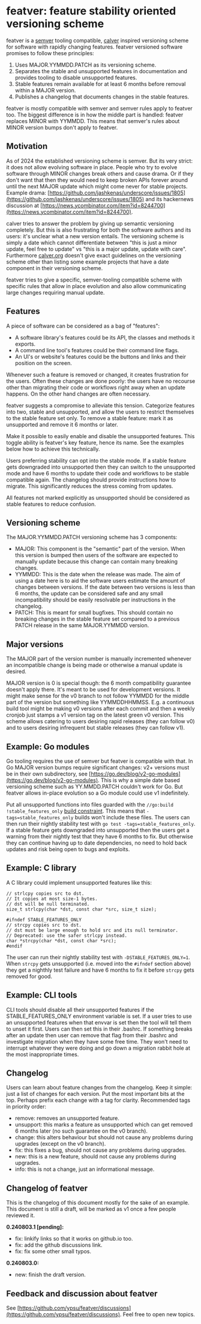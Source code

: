 # featver: feature stability oriented versioning scheme

featver is a [semver](https://semver.org) tooling compatible, [calver](https://calver.org) inspired versioning scheme for software with rapidly changing features.
featver versioned software promises to follow these principles:

1. Uses MAJOR.YYMMDD.PATCH as its versioning scheme.
2. Separates the stable and unsupported features in documentation and provides tooling to disable unsupported features.
3. Stable features remain available for at least 6 months before removal within a MAJOR version.
4. Publishes a changelog that documents changes in the stable features.

featver is mostly compatible with semver and semver rules apply to featver too.
The biggest difference is in how the middle part is handled: featver replaces MINOR with YYMMDD.
This means that semver's rules about MINOR version bumps don't apply to featver.

## Motivation

As of 2024 the established versioning scheme is semver.
But its very strict: it does not allow evolving software in place.
People who try to evolve software through MINOR changes break others and cause drama.
Or if they don't want that then they would need to keep broken APIs forever around until the next MAJOR update which might come never for stable projects.
Example drama: [https://github.com/jashkenas/underscore/issues/1805](https://github.com/jashkenas/underscore/issues/1805) and its hackernews discussion at [https://news.ycombinator.com/item?id=8244700](https://news.ycombinator.com/item?id=8244700).

calver tries to answer the problem by giving up semantic versioning completely.
But this is also frustrating for both the software authors and its users: it's unclear what a new version entails.
The versioning scheme is simply a date which cannot differentiate between "this is just a minor update, feel free to update" vs "this is a major update, update with care".
Furthermore [calver.org](https://calver.org) doesn't give exact guidelines on the versioning scheme other than listing some example projects that have a date component in their versioning scheme.

featver tries to give a specific, semver-tooling compatible scheme with specific rules that allow in place evolution and also allow communicating large changes requiring manual update.

## Features

A piece of software can be considered as a bag of "features":

- A software library's features could be its API, the classes and methods it exports.
- A command line tool's features could be their command line flags.
- An UI's or website's features could be the buttons and links and their position on the screen.

Whenever such a feature is removed or changed, it creates frustration for the users.
Often these changes are done poorly: the users have no recourse other than migrating their code or workflows right away when an update happens.
On the other hand changes are often necessary.

featver suggests a compromise to alleviate this tension.
Categorize features into two, stable and unsupported, and allow the users to restrict themselves to the stable feature set only.
To remove a stable feature: mark it as unsupported and remove it 6 months or later.

Make it possible to easily enable and disable the unsupported features.
This toggle ability is featver's key feature, hence its name.
See the examples below how to achieve this technically.

Users preferring stability can opt into the stable mode.
If a stable feature gets downgraded into unsupported then they can switch to the unsupported mode and have 6 months to update their code and workflows to be stable compatible again.
The changelog should provide instructions how to migrate.
This significantly reduces the stress coming from updates.

All features not marked explicitly as unsupported should be considered as stable features to reduce confusion.

## Versioning scheme

The MAJOR.YYMMDD.PATCH versioning scheme has 3 components:

- MAJOR: This component is the "semantic" part of the version.
  When this version is bumped then users of the software are expected to manually update because this change can contain many breaking changes.
- YYMMDD: This is the date when the release was made.
  The aim of using a date here is to aid the software users estimate the amount of changes between versions.
  If the date between two versions is less than 6 months, the update can be considered safe and any small incompatibility should be easily resolvable per instructions in the changelog.
- PATCH: This is meant for small bugfixes.
  This should contain no breaking changes in the stable feature set compared to a previous PATCH release in the same MAJOR.YYMMDD version.

## Major versions

The MAJOR part of the version number is manually incremented whenever an incompatible change is being made or otherwise a manual update is desired.

MAJOR version is 0 is special though: the 6 month compatibility guarantee doesn't apply there.
It's meant to be used for development versions.
It might make sense for the v0 branch to not follow YYMMDD for the middle part of the version but something like YYMMDDHHMMSS.
E.g. a continuous build tool might be making v0 versions after each commit and then a weekly cronjob just stamps a v1 version tag on the latest green v0 version.
This scheme allows catering to users desiring rapid releases (they can follow v0) and to users desiring infrequent but stable releases (they can follow v1).

## Example: Go modules

Go tooling requires the use of semver but featver is compatible with that.
In Go MAJOR version bumps require significant changes: v2+ versions must be in their own subdirectory, see [https://go.dev/blog/v2-go-modules](https://go.dev/blog/v2-go-modules).
This is why a simple date based versioning scheme such as YY.MMDD.PATCH couldn't work for Go.
But featver allows in-place evolution so a Go module could use v1 indefinitely.

Put all unsupported functions into files guarded with the `//go:build !stable_features_only` [build constraint](https://pkg.go.dev/cmd/go#hdr-Build_constraints).
This means that `-tags=stable_features_only` builds won't include these files.
The users can then run their nightly stability test with `go test -tags=stable_features_only`.
If a stable feature gets downgraded into unsupported then the users get a warning from their nightly test that they have 6 months to fix.
But otherwise they can continue having up to date dependencies, no need to hold back updates and risk being open to bugs and exploits.

## Example: C library

A C library could implement unsupported features like this:

```
// strlcpy copies src to dst.
// It copies at most size-1 bytes.
// dst will be null terminated.
size_t strlcpy(char *dst, const char *src, size_t size);

#ifndef STABLE_FEATURES_ONLY
// strcpy copies src to dst.
// dst must be large enough to hold src and its null terminator.
// Deprecated: use the safer strlcpy instead.
char *strcpy(char *dst, const char *src);
#endif
```

The user can run their nightly stability test with `-DSTABLE_FEATURES_ONLY=1`.
When `strcpy` gets unsupported (i.e. moved into the `#ifndef` section above) they get a nighthly test failure and have 6 months to fix it before `strcpy` gets removed for good.

## Example: CLI tools

CLI tools should disable all their unsupported features if the STABLE_FEATURES_ONLY environment variable is set.
If a user tries to use an unsupported features when that envvar is set then the tool will tell them to unset it first.
Users can then set this in their .bashrc.
If something breaks after an update then user can remove that flag from their .bashrc and investigate migration when they have some free time.
They won't need to interrupt whatever they were doing and go down a migration rabbit hole at the most inappropriate times.

## Changelog

Users can learn about feature changes from the changelog.
Keep it simple: just a list of changes for each version.
Put the most important bits at the top.
Perhaps prefix each change with a tag for clarity.
Recommended tags in priority order:

- remove: removes an unsupported feature.
- unsupport: this marks a feature as unsupported which can get removed 6 months later (no such guarantee on the v0 branch).
- change: this alters behaviour but should not cause any problems during upgrades (except on the v0 branch).
- fix: this fixes a bug, should not cause any problems during upgrades.
- new: this is a new feature, should not cause any problems during upgrades.
- info: this is not a change, just an informational message.

## Changelog of featver

This is the changelog of this document mostly for the sake of an example.
This document is still a draft, will be marked as v1 once a few people reviewed it.

**0.240803.1 [pending]:**

- fix: linkify links so that it works on github.io too.
- fix: add the github discussions link.
- fix: fix some other small typos.

**0.240803.0:**

- new: finish the draft version.

## Feedback and discussion about featver

See [https://github.com/ypsu/featver/discussions](https://github.com/ypsu/featver/discussions).
Feel free to open new topics.
